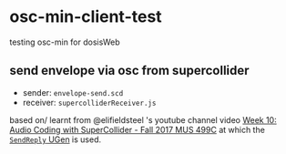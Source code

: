 # osc-min-client-test
testing osc-min for dosisWeb

## send envelope via osc from supercollider

- sender: `envelope-send.scd`
- receiver: `supercolliderReceiver.js`

based on/ learnt from @elifieldsteel 's youtube channel video [Week 10: Audio Coding with SuperCollider - Fall 2017 MUS 499C](https://www.youtube.com/watch?t=2740&v=dbmtrijhosk) at which the [`SendReply` UGen](http://doc.sccode.org/Classes/SendReply.html) is used.